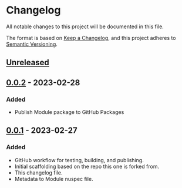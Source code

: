 # Changelog

All notable changes to this project will be documented in this file.

The format is based on [Keep a Changelog](https://keepachangelog.com/en/1.0.0), and this project adheres to [Semantic Versioning](https://semver.org/spec/v2.0.0.html).

## [Unreleased]

## [0.0.2] - 2023-02-28

### Added

- Publish Module package to GitHub Packages

## [0.0.1] - 2023-02-27

### Added

- GitHub workflow for testing, building, and publishing.
- Initial scaffolding based on the repo this one is forked from.
- This changelog file.
- Metadata to Module nuspec file.

[unreleased]: https://github.com/beau-witter/NetworkAnalyzer/compare/v0.0.2...HEAD
[0.0.2]: https://github.com/beau-witter/NetworkAnalyzer/releases/tag/v0.0.2
[0.0.1]: https://github.com/beau-witter/NetworkAnalyzer/releases/tag/v0.0.1
